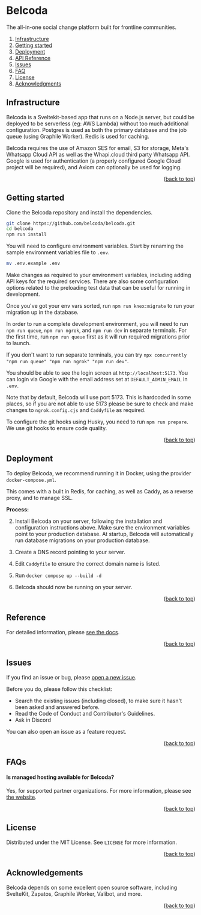 <a name="readme-top"></a>

# Belcoda

The all-in-one social change platform built for frontline communities.

<ol>
    <li><a href="#infrastructure">Infrastructure</a></li>
    <li><a href="#getting-started">Getting started</a></li>
    <li><a href="#deployment">Deployment</a></li>
    <li><a href="#reference">API Reference</a></li>
    <li><a href="#contributing">Issues</a></li>
    <li><a href="#contact">FAQ</a></li>
    <li><a href="#license">License</a></li>
    <li><a href="#acknowledgments">Acknowledgments</a></li>
  </ol>

<!-- HOW IT WORKS --><a name="infrastructure"></a>

## Infrastructure

Belcoda is a Sveltekit-based app that runs on a Node.js server, but could be deployed to be serverless (eg: AWS Lambda) without too much additional configuration. Postgres is used as both the primary database and the job queue (using Graphile Worker). Redis is used for caching.

Belcoda requires the use of Amazon SES for email, S3 for storage, Meta's Whatsapp Cloud API as well as the Whapi.cloud third party Whatsapp API. Google is used for authentication (a properly configured Google Cloud project will be required), and Axiom can optionally be used for logging.

<p align="right">(<a href="#readme-top">back to top</a>)</p>

<!-- GETTING STARTED --><a name="getting-started"></a>

## Getting started

Clone the Belcoda repository and install the dependencies.

```bash
git clone https://github.com/belcoda/belcoda.git
cd belcoda
npm run install
```

You will need to configure environment variables. Start by renaming the sample environment variables file to `.env`.

```bash
mv .env.example .env
```

Make changes as required to your environment variables, including adding API keys for the required services. There are also some configuration options related to the preloading test data that can be useful for running in development.

Once you've got your env vars sorted, run `npm run knex:migrate` to run your migration up in the database.

In order to run a complete development environment, you will need to run `npm run queue`, `npm run ngrok`, and `npm run dev` in separate terminals. For the first time, run `npm run queue` first as it will run required migrations prior to launch.

If you don't want to run separate terminals, you can try `npx concurrently "npm run queue" "npm run ngrok" "npm run dev"`.

You should be able to see the login screen at `http://localhost:5173`. You can login via Google with the email address set at `DEFAULT_ADMIN_EMAIL` in `.env`.

Note that by default, Belcoda will use port 5173. This is hardcoded in some places, so if you are not able to use 5173 please be sure to check and make changes to `ngrok.config.cjs` and `Caddyfile` as required.

To configure the git hooks using Husky, you need to run `npm run prepare`. We use git hooks to ensure code quality.

<p align="right">(<a href="#readme-top">back to top</a>)</p>

<!-- RUNNING IN PRODUCTION --><a name="production"></a>

## Deployment

To deploy Belcoda, we recommend running it in Docker, using the provider `docker-compose.yml`.

This comes with a built in Redis, for caching, as well as Caddy, as a reverse proxy, and to manage SSL.

**Process:**

2. Install Belcoda on your server, following the installation and configuration instructions above. Make sure the environment variables point to your production database. At startup, Belcoda will automatically run database migrations on your production database.

3. Create a DNS record pointing to your server.

4. Edit `Caddyfile` to ensure the correct domain name is listed.

5. Run `docker compose up --build -d`

6. Belcoda should now be running on your server.

<p align="right">(<a href="#readme-top">back to top</a>)</p>

<!-- REFERENCE --><a name="reference"></a>

## Reference

For detailed information, please [see the docs](https://belcoda.notion.site/Documentation-835d2aed77ea4206ba97f6f71b962509).

<p align="right">(<a href="#readme-top">back to top</a>)</p>

<!-- ISSUES --><a name="issues"></a>

## Issues

If you find an issue or bug, please [open a new issue](https://github.com/belcoda/belcoda/issues).

Before you do, please follow this checklist:

- Search the existing issues (including closed), to make sure it hasn't been asked and answered before.
- Read the Code of Conduct and Contributor's Guidelines.
- Ask in Discord

You can also open an issue as a feature request.

<p align="right">(<a href="#readme-top">back to top</a>)</p>

<!-- FAQ --><a name="faq"></a>

## FAQs

#### Is managed hosting available for Belcoda?

Yes, for supported partner organizations. For more information, please see [the website](https://belcoda.org).

<p align="right">(<a href="#readme-top">back to top</a>)</p>

<!-- LICENSE --><a name="license"></a>

## License

Distributed under the MIT License. See `LICENSE` for more information.

<p align="right">(<a href="#readme-top">back to top</a>)</p>

<!-- ACKNOWLEDGEMENTS --><a name="acknowledgements"></a>

## Acknowledgements

Belcoda depends on some excellent open source software, including SvelteKit, Zapatos, Graphile Worker, Valibot, and more.

<p align="right">(<a href="#readme-top">back to top</a>)</p>
